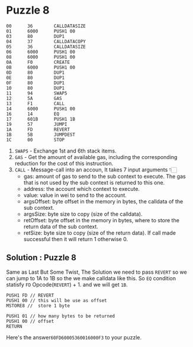 # Puzzle 8

```shell
00      36        CALLDATASIZE
01      6000      PUSH1 00
03      80        DUP1
04      37        CALLDATACOPY
05      36        CALLDATASIZE
06      6000      PUSH1 00
08      6000      PUSH1 00
0A      F0        CREATE
0B      6000      PUSH1 00
0D      80        DUP1
0E      80        DUP1
0F      80        DUP1
10      80        DUP1
11      94        SWAP5
12      5A        GAS
13      F1        CALL
14      6000      PUSH1 00
16      14        EQ
17      601B      PUSH1 1B
19      57        JUMPI
1A      FD        REVERT
1B      5B        JUMPDEST
1C      00        STOP
```

1. `SWAP5` - Exchange 1st and 6th stack items.
2. `GAS` - Get the amount of available gas, including the corresponding reduction for the cost of this instruction.
3. `CALL` - Message-call into an accoun, It takes 7 input arguments 👇🏻
    - gas: amount of gas to send to the sub context to execute. The gas that is not used by the sub context is returned to this one.
    - address: the account which context to execute.
    - value: value in wei to send to the account.
    - argsOffset: byte offset in the memory in bytes, the calldata of the sub context.
    - argsSize: byte size to copy (size of the calldata).
    - retOffset: byte offset in the memory in bytes, where to store the return data of the sub context.
    - retSize: byte size to copy (size of the return data).
If call made successful then it will return 1 otherwise 0.

Solution : Puzzle 8
---
Same as Last But Some Twist, The Solution we need to pass `REVERT` so we can jump to 1A to 1B so  the we make calldata like this. So `EQ` condition statisfy `FD` Opcode(`REVERT`) + 1. and we will get `1B`. 

```shell
PUSH1 FD // REVERT
PUSH1 00 // this will be use as offset
MSTORE8 //  store 1 byte

PUSH1 01 // how many bytes to be returned
PUSH1 00 // offset
RETURN
```

Here's the answer`60FD60005360016000F3` to your puzzle.